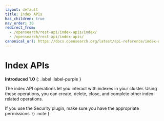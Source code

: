 ```yaml
---
layout: default
title: Index APIs
has_children: true
nav_order: 30
redirect_from:
  - /opensearch/rest-api/index-apis/index/
  - /opensearch/rest-api/index-apis/
canonical_url: https://docs.opensearch.org/latest/api-reference/index-apis/index/
---
```


# Index APIs
**Introduced 1.0**
{: .label .label-purple }

The index API operations let you interact with indexes in your cluster. Using these operations, you can create, delete, close, and complete other index-related operations.

If you use the Security plugin, make sure you have the appropriate permissions.
{: .note }
